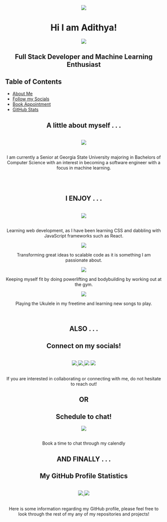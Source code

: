 <!-- <style>
.inline-block {
  display: inline-block;
}

.sections {
  margin: 50px;
}

.word-break {
  white-space: -moz-pre-wrap !important;  /* Mozilla, since 1999 */
  white-space: -pre-wrap;      /* Opera 4-6 */
  white-space: -o-pre-wrap;    /* Opera 7 */
  white-space: pre-wrap;       /* css-3 */
  word-wrap: break-word;       /* Internet Explorer 5.5+ */
  white-space: -webkit-pre-wrap; /* Newer versions of Chrome/Safari*/
  word-break: keep-all;
  white-space: normal;
  width: 50%;
}
</style> -->

<div align="center">
  <img src="https://img.icons8.com/external-wanicon-flat-wanicon/96/000000/external-computer-free-time-wanicon-flat-wanicon.png"/>
</div>

<h1 align="center">Hi I am Adithya!</h1>

<div class="sections" align="center">

  <!-- Thinking Icon (software engineering) -->
  <!-- <div style="margin-right: 20%;" align="center" class="inline-block">
    <img src="https://img.icons8.com/ios-filled/60/000000/learning.png"/>
  </div> -->

  <!-- Robot Icon (machine learning) -->
  <div class="inline-block">
    <img src="https://img.icons8.com/external-wanicon-lineal-wanicon/60/000000/external-machine-learning-smart-industry-wanicon-lineal-wanicon.png"/>
  </div>

  <h2>Full Stack Developer and Machine Learning <br>Enthusiast</h2> 
</div>

<h2> Table of Contents</h2>
<ul>
  <li><a href="#about-me">About Me</a></li>
  <li><a href="#check-out-socials">Follow my Socials</a></li>
  <li><a href="#schedule-chat">Book Appointment</a></li>
  <li><a href="#github-stats">GitHub Stats</a></li>
</ul>

<div align=center>
  <h2 id="about-me" align="center">A little about myself . . .</h2>
  <br>
  <div>
    <img src="https://upload.wikimedia.org/wikipedia/en/thumb/3/3b/Georgia_State_Athletics_logo.svg/96px-Georgia_State_Athletics_logo.svg.png"/>
    <br>
    <br>
    <p class="word-break">I am currently a Senior at Georgia State University majoring in Bachelors of Computer Science with an interest in becoming a software engineer with a focus in machine learning.</p>
  </div>

  <br>
  <br>

  <h2>I ENJOY . . .</h2>
  <br>
  <div class="inline-block">
    <img src="https://img.icons8.com/ultraviolet/80/000000/react--v2.png"/>
    <br>
    <br>
    <p class="word-break">Learning web development, as I have been learning CSS and dabbling with JavaScript frameworks such as React.</p>
  </div>

  <div class="inline-block">
    <img src="https://img.icons8.com/color/80/000000/light-on--v2.png"/>
    <p class="word-break">Transforming great ideas to scalable code as it is something I am passionate about.</p>
  </div>
  
  <div class="inline-block">
    <img src="https://img.icons8.com/color/80/000000/bench-press--v2.png"/>
    <p class="word-break">Keeping myself fit by doing powerlifting and bodybuilding by working out at the gym.</p>
  </div>

  <div class="inline-block">
    <img src="https://img.icons8.com/color/80/000000/music--v2.png"/>
    <p class="word-break">Playing the Ukulele in my freetime and learning new songs to play.</p>
  </div>
</div>

<br>
<h2 align="center">ALSO . . .</h2>

<div class="sections" id="check-out-socials" align="center">

  <h2>Connect on my socials!</h2>
  <br>
  
  <a href="mailto:adithyav211@gmail.com">
    <img src="https://img.icons8.com/fluency/90/000000/gmail-new.png"/>
  </a>
  <a href="http://www.linkedin.com/in/adithya-venkatesh">
    <img src="https://img.icons8.com/color/90/000000/linkedin.png"/>
  </a>
  <img src="https://img.icons8.com/color/90/000000/facebook.png"/>
  <img src="https://img.icons8.com/fluency/90/000000/instagram-new.png"/>

  <!-- Email Address -->
  <!-- <div class="inline-block">
  <h3>Google Mail</h3>
  </div> -->
  <!-- Linkedin Profile -->
  <!-- <div class="inline-block">
    <h3>Linkedin</h3>
  </div> -->

  <!-- Facebook Profile -->
  <!-- <div class="inline-block">
    <a href="https://www.facebook.com/profile.php?id=100009287506279">
    </a>
    <h3>Facebook</h3>
  </div> -->

  <!-- Instagram Profile -->
  <!-- <div class="inline-block">
    <a href="https://www.instagram.com/adithya.vvs/">
    </a>
    <h3>Instagram</h3>
  </div> -->
  <br>
  <br>
  <p>If you are interested in collaborating or connecting with me, do not hesitate to reach out!</p>
</div>

<h2 align="center">OR</h2>

<div class="sections" id="schedule-chat" align="center">
  <h2>Schedule to chat!</h2>
  <a href="https://calendly.com/adithyavenkatesh/30min">
    <img src="https://img.icons8.com/color/96/000000/calendar--v2.png"/>
  </a>
  <br>
  <br>
  <p>Book a time to chat through my calendly</p>
</div>

<h2 align="center">AND FINALLY . . .</h2>

<div class="sections" id="github-stats" align="center">
    <h2>My GitHub Profile Statistics</h2>
    <br>
    <a href="https://github.com/anuraghazra/github-readme-stats">
      <img src="https://github-readme-stats.vercel.app/api?username=adithyav09&show_icons=true&theme=darcula" />
    </a>
    <a href="https://github.com/anuraghazra/github-readme-stats">
      <img src="https://github-readme-stats.vercel.app/api/top-langs/?username=adithyav09&layout=compact&theme=darcula" />
    </a>
    <br>
    <br>
    <p class="word-break">Here is some information regarding my GitHub profile, please feel free to look through the rest of my any of my repositories and projects!</p>
</div>



